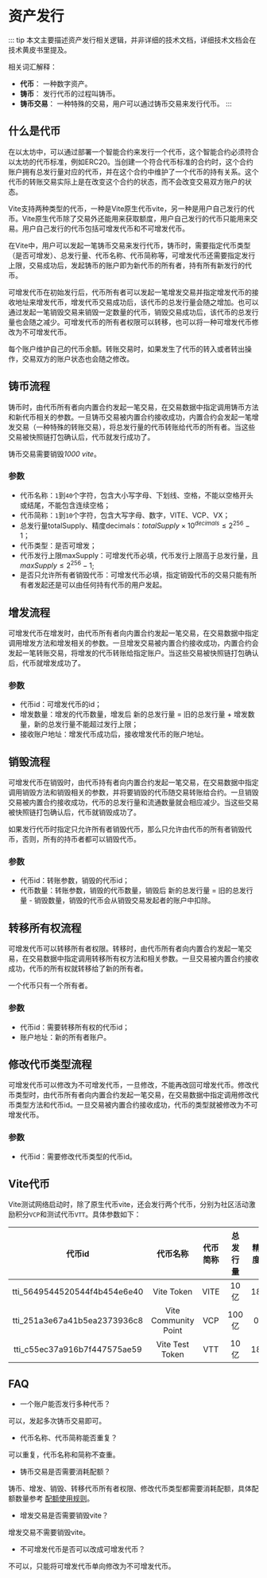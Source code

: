 # 资产发行

::: tip
本文主要描述资产发行相关逻辑，并非详细的技术文档，详细技术文档会在技术黄皮书里提及。

相关词汇解释：
* **代币**： 一种数字资产。
* **铸币**： 发行代币的过程叫铸币。
* **铸币交易**： 一种特殊的交易，用户可以通过铸币交易来发行代币。
:::

## 什么是代币

在以太坊中，可以通过部署一个智能合约来发行一个代币，这个智能合约必须符合以太坊的代币标准，例如ERC20。当创建一个符合代币标准的合约时，这个合约账户拥有总发行量对应的代币，并在这个合约中维护了一个代币的持有关系。这个代币的转账交易实际上是在改变这个合约的状态，而不会改变交易双方账户的状态。

Vite支持两种类型的代币，一种是Vite原生代币vite，另一种是用户自己发行的代币。Vite原生代币除了交易外还能用来获取额度，用户自己发行的代币只能用来交易。用户自己发行的代币包括可增发代币和不可增发代币。

在Vite中，用户可以发起一笔铸币交易来发行代币，铸币时，需要指定代币类型（是否可增发）、总发行量、代币名称、代币简称等，可增发代币还需要指定发行上限，交易成功后，发起铸币的账户即为新代币的所有者，持有所有新发行的代币。

可增发代币在初始发行后，代币所有者可以发起一笔增发交易并指定增发代币的接收地址来增发代币，增发代币交易成功后，该代币的总发行量会随之增加。也可以通过发起一笔销毁交易来销毁一定数量的代币，销毁交易成功后，该代币的总发行量也会随之减少。可增发代币的所有者权限可以转移，也可以将一种可增发代币修改为不可增发代币。

每个账户维护自己的代币余额。转账交易时，如果发生了代币的转入或者转出操作，交易双方的账户状态也会随之修改。

## 铸币流程

铸币时，由代币所有者向内置合约发起一笔交易，在交易数据中指定调用铸币方法和新代币相关的参数。一旦铸币交易被内置合约接收成功，内置合约会发起一笔增发交易（一种特殊的转账交易），将总发行量的代币转账给代币的所有者。当这些交易被快照链打包确认后，代币就发行成功了。 

铸币交易需要销毁*1000 vite*。

### 参数
* 代币名称：`1`到`40`个字符，包含大小写字母、下划线、空格，不能以空格开头或结尾，不能包含连续空格；
* 代币简称：`1`到`10`个字符，包含大写字母、数字，VITE、VCP、VX；
* 总发行量totalSupply、精度decimals：$totalSupply \times 10^{decimals} \leq 2^{256}-1$；
* 代币类型：是否可增发；
* 代币发行上限maxSupply：可增发代币必填，代币发行上限高于总发行量，且 $maxSupply \leq 2^{256}-1$;
* 是否只允许所有者销毁代币：可增发代币必填，指定销毁代币的交易只能有所有者发起还是可以由任何持有代币的用户发起。

## 增发流程

可增发代币在增发时，由代币所有者向内置合约发起一笔交易，在交易数据中指定调用增发方法和增发相关的参数。一旦增发交易被内置合约接收成功，内置合约会发起一笔转账交易，将增发的代币转账给指定账户。当这些交易被快照链打包确认后，代币就增发成功了。
 
### 参数
* 代币id：可增发代币的id；
* 增发数量：增发的代币数量，增发后 新的总发行量 = 旧的总发行量 + 增发数量，新的总发行量不能超过发行上限；
* 接收账户地址：增发代币成功后，接收增发代币的账户地址。

## 销毁流程

可增发代币在销毁时，由代币持有者向内置合约发起一笔交易，在交易数据中指定调用销毁方法和销毁相关的参数，并将要销毁的代币随交易转账给合约。一旦销毁交易被内置合约接收成功，代币的总发行量和流通数量就会相应减少。当这些交易被快照链打包确认后，代币就销毁成功了。

如果发行代币时指定只允许所有者销毁代币，那么只允许由代币的所有者销毁代币，否则，所有的持币者都可以销毁代币。

### 参数
* 代币id：转账参数，销毁的代币id；
* 代币数量：转账参数，销毁的代币数量，销毁后 新的总发行量 = 旧的总发行量 - 销毁数量，销毁的代币会从销毁交易发起者的账户中扣除。

## 转移所有权流程

可增发代币可以转移所有者权限。转移时，由代币所有者向内置合约发起一笔交易，在交易数据中指定调用转移所有权方法和相关参数。一旦交易被内置合约接收成功，代币的所有权就转移给了新的所有者。

一个代币只有一个所有者。

### 参数
* 代币id：需要转移所有权的代币id；
* 账户地址：新的所有者账户。

## 修改代币类型流程

可增发代币可以修改为不可增发代币，一旦修改，不能再改回可增发代币。修改代币类型时，由代币所有者向内置合约发起一笔交易，在交易数据中指定调用修改代币类型方法和代币id。一旦交易被内置合约接收成功，代币的类型就被修改为不可增发代币。

### 参数
* 代币id：需要修改代币类型的代币id。

## Vite代币

Vite测试网络启动时，除了原生代币vite，还会发行两个代币，分别为社区活动激励积分`VCP`和测试代币`VTT`。具体参数如下：

| 代币id | 代币名称 | 代币简称 | 总发行量 | 精度 |
|:------------:|:-----------:|:-----------:|:-----------:|:-----------:|
| tti_5649544520544f4b454e6e40 | Vite Token | VITE | 10亿 | 18 |
| tti_251a3e67a41b5ea2373936c8 | Vite Community Point | VCP | 100亿 | 0 |
| tti_c55ec37a916b7f447575ae59 | Vite Test Token | VTT | 10亿 | 18 |

## FAQ

* 一个账户能否发行多种代币？

可以，发起多次铸币交易即可。

* 代币名称、代币简称能否重复？

可以重复，代币名称和简称不查重。

* 铸币交易是否需要消耗配额？

铸币、增发、销毁、转移代币所有者权限、修改代币类型都需要消耗配额，具体配额数量参考 [配额使用规则](./quota.html#配额使用规则)。

* 增发交易是否需要销毁vite？

增发交易不需要销毁vite。

* 不可增发代币是否可以改成可增发代币？

不可以，只能将可增发代币单向修改为不可增发代币。

